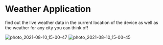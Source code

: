 # Weather Application
 find out the live weather data in the current location of the device as well as the weather for any city you can think of!
 
 ![photo_2021-08-10_15-00-47](https://user-images.githubusercontent.com/81472165/129034075-42ce0a54-4acf-4c78-8cf5-11e8bc575f26.jpg)  ![photo_2021-08-10_15-00-45](https://user-images.githubusercontent.com/81472165/129033872-be176105-e259-418a-bf52-e76e30058451.jpg)


